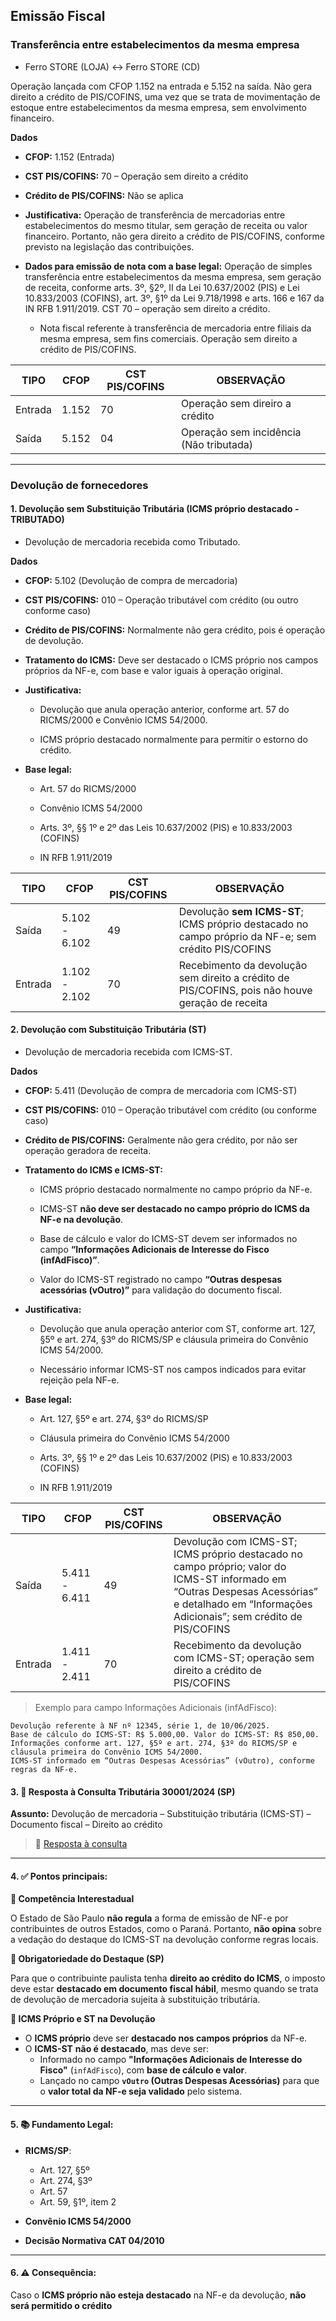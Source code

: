 ## Emissão Fiscal

### Transferência entre estabelecimentos da mesma empresa

- Ferro STORE (LOJA) ↔️ Ferro STORE (CD)
  
Operação lançada com CFOP 1.152 na entrada e 5.152 na saída. Não gera direito a crédito de PIS/COFINS, uma vez que se trata de movimentação de estoque entre estabelecimentos da mesma empresa, sem envolvimento financeiro.

**Dados**

- **CFOP:** 1.152 (Entrada)

- **CST PIS/COFINS:** 70 – Operação sem direito a crédito

- **Crédito de PIS/COFINS:** Não se aplica

- **Justificativa:** Operação de transferência de mercadorias entre estabelecimentos do mesmo titular, sem geração de receita ou valor financeiro. Portanto, não gera direito a crédito de PIS/COFINS, conforme previsto na legislação das contribuições.

- **Dados para emissão de nota com a base legal:** Operação de simples transferência entre estabelecimentos da mesma empresa, sem geração de receita, conforme arts. 3º, §2º, II da Lei 10.637/2002 (PIS) e Lei 10.833/2003 (COFINS), art. 3º, §1º da Lei 9.718/1998 e arts. 166 e 167 da IN RFB 1.911/2019. CST 70 – operação sem direito a crédito.

   - Nota fiscal referente à transferência de mercadoria entre filiais da mesma empresa, sem fins comerciais. Operação sem direito a crédito de PIS/COFINS.
 

| TIPO   | CFOP | CST PIS/COFINS | OBSERVAÇÃO |
|---------|----------|---------|----------|
| Entrada | 1.152 | 70 | Operação sem direiro a crédito |
| Saída | 5.152 | 04 | Operação sem incidência (Não tributada) |

------

### Devolução de fornecedores

#### 1. Devolução sem Substituição Tributária (ICMS próprio destacado - TRIBUTADO)

- Devolução de mercadoria recebida como Tributado.

**Dados**

- **CFOP:** 5.102 (Devolução de compra de mercadoria)

- **CST PIS/COFINS:** 010 – Operação tributável com crédito (ou outro conforme caso)

- **Crédito de PIS/COFINS:** Normalmente não gera crédito, pois é operação de devolução.

- **Tratamento do ICMS:** Deve ser destacado o ICMS próprio nos campos próprios da NF-e, com base e valor iguais à operação original.

- **Justificativa:**

   - Devolução que anula operação anterior, conforme art. 57 do RICMS/2000 e Convênio ICMS 54/2000.

   - ICMS próprio destacado normalmente para permitir o estorno do crédito.

- **Base legal:**

   - Art. 57 do RICMS/2000

   - Convênio ICMS 54/2000

   - Arts. 3º, §§ 1º e 2º das Leis 10.637/2002 (PIS) e 10.833/2003 (COFINS)

   - IN RFB 1.911/2019

| TIPO   | CFOP | CST PIS/COFINS | OBSERVAÇÃO |
|---------|----------|---------|----------|
| Saída |	5.102 - 6.102	| 49	| Devolução **sem ICMS-ST**; ICMS próprio destacado no campo próprio da NF-e; sem crédito PIS/COFINS |
| Entrada | 1.102 - 2.102 | 70 | Recebimento da devolução sem direito a crédito de PIS/COFINS, pois não houve geração de receita |

#### 2. Devolução com Substituição Tributária (ST)

- Devolução de mercadoria recebida com ICMS-ST.

**Dados**

- **CFOP:** 5.411 (Devolução de compra de mercadoria com ICMS-ST)

- **CST PIS/COFINS:** 010 – Operação tributável com crédito (ou conforme caso)

- **Crédito de PIS/COFINS:** Geralmente não gera crédito, por não ser operação geradora de receita.

- **Tratamento do ICMS e ICMS-ST:**

   - ICMS próprio destacado normalmente no campo próprio da NF-e.

   - ICMS-ST **não deve ser destacado no campo próprio do ICMS da NF-e na devolução**.

   - Base de cálculo e valor do ICMS-ST devem ser informados no campo **“Informações Adicionais de Interesse do Fisco (infAdFisco)”**.

   - Valor do ICMS-ST registrado no campo **“Outras despesas acessórias (vOutro)”** para validação do documento fiscal.

- **Justificativa:**

   - Devolução que anula operação anterior com ST, conforme art. 127, §5º e art. 274, §3º do RICMS/SP e cláusula primeira do Convênio ICMS 54/2000.

   - Necessário informar ICMS-ST nos campos indicados para evitar rejeição pela NF-e.

- **Base legal:**

   - Art. 127, §5º e art. 274, §3º do RICMS/SP

   - Cláusula primeira do Convênio ICMS 54/2000

   - Arts. 3º, §§ 1º e 2º das Leis 10.637/2002 (PIS) e 10.833/2003 (COFINS)

   - IN RFB 1.911/2019

| TIPO   | CFOP | CST PIS/COFINS | OBSERVAÇÃO |
|---------|----------|---------|----------|
| Saída |	5.411 - 6.411	| 49	| Devolução com ICMS-ST; ICMS próprio destacado no campo próprio; valor do ICMS-ST informado em “Outras Despesas Acessórias” e detalhado em “Informações Adicionais”; sem crédito de PIS/COFINS |
| Entrada | 1.411 - 2.411 | 70 | Recebimento da devolução com ICMS-ST; operação sem direito a crédito de PIS/COFINS |

> Exemplo para campo Informações Adicionais (infAdFisco):

```
Devolução referente à NF nº 12345, série 1, de 10/06/2025.
Base de cálculo do ICMS-ST: R$ 5.000,00. Valor do ICMS-ST: R$ 850,00.
Informações conforme art. 127, §5º e art. 274, §3º do RICMS/SP e cláusula primeira do Convênio ICMS 54/2000.
ICMS-ST informado em “Outras Despesas Acessórias” (vOutro), conforme regras da NF-e.
```


#### 3. 📄 Resposta à Consulta Tributária 30001/2024 (SP)

**Assunto:** Devolução de mercadoria – Substituição tributária (ICMS-ST) – Documento fiscal – Direito ao crédito

> 🔗 [Resposta à consulta](https://legislacao.fazenda.sp.gov.br/Paginas/RC30001_2024.aspx)

---

#### 4. ✅ Pontos principais:

**🔹 Competência Interestadual**  

O Estado de São Paulo **não regula** a forma de emissão de NF-e por contribuintes de outros Estados, como o Paraná. Portanto, **não opina** sobre a vedação do destaque do ICMS-ST na devolução conforme regras locais.

**🔹 Obrigatoriedade do Destaque (SP)**  

Para que o contribuinte paulista tenha **direito ao crédito do ICMS**, o imposto deve estar **destacado em documento fiscal hábil**, mesmo quando se trata de devolução de mercadoria sujeita à substituição tributária.

**🔹 ICMS Próprio e ST na Devolução**

- O **ICMS próprio** deve ser **destacado nos campos próprios** da NF-e.
- O **ICMS-ST** **não é destacado**, mas deve ser:
  - Informado no campo **"Informações Adicionais de Interesse do Fisco"** (`infAdFisco`), com **base de cálculo e valor**.
  - Lançado no campo **`vOutro` (Outras Despesas Acessórias)** para que o **valor total da NF-e seja validado** pelo sistema.

---

#### 5. 📚 Fundamento Legal:

- **RICMS/SP**:  
  - Art. 127, §5º  
  - Art. 274, §3º  
  - Art. 57  
  - Art. 59, §1º, item 2

- **Convênio ICMS 54/2000**  
- **Decisão Normativa CAT 04/2010**

---

#### 6. ⚠️ Consequência:

Caso o **ICMS próprio não esteja destacado** na NF-e da devolução, **não será permitido o crédito** 
